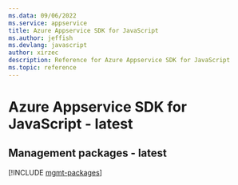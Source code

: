 ```yaml
---
ms.data: 09/06/2022
ms.service: appservice
title: Azure Appservice SDK for JavaScript
ms.author: jeffish
ms.devlang: javascript
author: xirzec
description: Reference for Azure Appservice SDK for JavaScript
ms.topic: reference
---
```

# Azure Appservice SDK for JavaScript - latest

## Management packages - latest
[!INCLUDE [mgmt-packages](appservice-mgmt-index.md)]